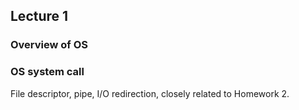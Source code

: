 ## Lecture 1

### Overview of OS

### OS system call
File descriptor, pipe, I/O redirection, closely related to Homework 2.